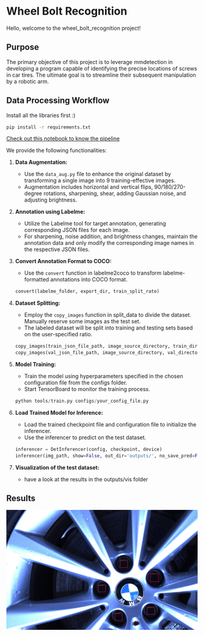 # Wheel Bolt Recognition

Hello, welcome to the wheel_bolt_recognition project!

## Purpose

The primary objective of this project is to leverage mmdetection in developing a program capable of identifying the precise locations of screws in car tires. The ultimate goal is to streamline their subsequent manipulation by a robotic arm.

## Data Processing Workflow
Install all the libraries first :)
```bash
pip install -r requirements.txt
```

[Check out this notebook to know the pipeline](./train_model.ipynb)

We provide the following functionalities:

1. **Data Augmentation:**
    - Use the  `data_aug.py` file to enhance the original dataset by transforming a single image into 9 training-effective images.
    - Augmentation includes horizontal and vertical flips, 90/180/270-degree rotations, sharpening, shear, adding Gaussian noise, and adjusting brightness.

2. **Annotation using Labelme:**
    - Utilize the Labelme tool for target annotation, generating corresponding JSON files for each image.
    - For sharpening, noise addition, and brightness changes, maintain the annotation data and only modify the corresponding image names in the respective JSON files.


3. **Convert Annotation Format to COCO:**
    - Use the `convert` function in labelme2coco to transform labelme-formatted annotations into COCO format.
    ```python
    convert(labelme_folder, export_dir, train_split_rate)
    ```

4. **Dataset Splitting:**
    - Employ the `copy_images` function in split_data to divide the dataset. Manually reserve some images as the test set.
    - The labeled dataset will be split into training and testing sets based on the user-specified ratio.
    ```python
    copy_images(train_json_file_path, image_source_directory, train_directory)
    copy_images(val_json_file_path, image_source_directory, val_directory)
    ```

5. **Model Training:**
    - Train the model using hyperparameters specified in the chosen configuration file from the configs folder.
    - Start TensorBoard to monitor the training process.
    ```python
    python tools/train.py configs/your_config_file.py
    ```

6. **Load Trained Model for Inference:**
    - Load the trained checkpoint file and configuration file to initialize the inferencer.
    - Use the inferencer to predict on the test dataset.
    ```python
    inferencer = DetInferencer(config, checkpoint, device)
    inferencer(img_path, show=False, out_dir='outputs/', no_save_pred=False)
    ```

7. **Visualization of the test dataset:**
    - have a look at the results in the outputs/vis folder


## Results

![Test Result](outputs/vis/rgb_image_00000.png)